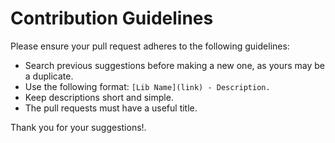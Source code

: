 # Contribution Guidelines

Please ensure your pull request adheres to the following guidelines:

- Search previous suggestions before making a new one, as yours may be a duplicate.
- Use the following format: `[Lib Name](link) - Description.` 
- Keep descriptions short and simple. 
- The pull requests must have a useful title.

Thank you for your suggestions!.